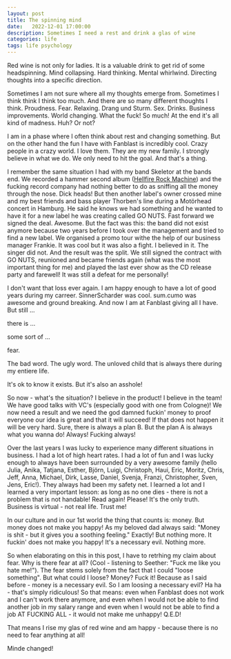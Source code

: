 ```yaml
---
layout: post
title: The spinning mind
date:   2022-12-01 17:00:00
description: Sometimes I need a rest and drink a glas of wine
categories: life
tags: life psychology 
---
```


Red wine is not only for ladies. It is a valuable drink to get rid of some headspinning. Mind collapsing. Hard thinking. Mental whirlwind. Directing thoughts into a specific direction.

Sometimes I am not sure where all my thoughts emerge from. Sometimes I think think I think too much. And there are so many different thoughts I think. Proudness. Fear. Relaxing. Drang und Sturm. Sex. Drinks. Business improvements. World changing. What the fuck! So much! At the end it's all kind of madness. Huh? Or not?

I am in a phase where I often think about rest and changing something. But on the other hand the fun I have with Fanblast is incredibly cool. Crazy people in a crazy world. I love them. They are my new family. I strongly believe in what we do. We only need to hit the goal. And that's a thing.

I remember the same situation I had with my band Skeletor at the bands end. We recorded a hammer second album ([Hellfire Rock Machine](https://soundcloud.com/andreas-wenk-1/sets/skeletor-hellfire-rock-machine)) and the fucking record company had nothing better to do as sniffing all the money through the nose. Dick heads! But then another label's owner crossed mine and my best friends and bass player Thorben's line during a Motörhead concert in Hamburg. He said he knows we had something and he wanted to have it for a new label he was creating called GO NUTS. Fast forward we signed the deal. Awesome. But the fact was this: the band did not exist anymore because two years before I took over the management and tried to find a new label. We organised a promo tour withe the help of our business manager Frankie. It was cool but it was also a fight. I believed in it. The singer did not. And the result was the split. We still signed the contract with GO NUTS, reunioned and became friends again (what was the most important thing for me) and played the last ever show as the CD release party and farewell! It was still a defeat for me personally!

I don't want that loss ever again. I am happy enough to have a lot of good years during my carreer. SinnerScharder was cool. sum.cumo was awesome and ground breaking. And now I am at Fanblast giving all I have. But still ...

there is ... 

some sort of ...

fear.

The bad word. The ugly word. The unloved child that is always there during my entiere life. 

It's ok to know it exists. But it's also an asshole! 

So now - what's the situation? I believe in the product! I believe in the team! We have good talks with VC's (especially good with one from Cologne)! We now need a result and we need the god damned fuckin' money to proof everyone our idea is great and that it will succeed! If that does not happen it will be very hard. Sure, there is always a plan B. But the plan A is always what you wanna do! Always! Fucking always!

Over the last years I was lucky to experience many different situations in business. I had a lot of high heart rates. I had a lot of fun and I was lucky enough to always have been surrounded by a very awesome family (hello Julia, Anika, Tatjana, Esther, Björn, Luigi, Christoph, Haui, Eric, Moritz, Chris, Jeff, Anna, Michael, Dirk, Lasse, Daniel, Svenja, Franzi, Christopher, Sven, Jens, Eric!). They always had been my safety net. I learned a lot and I learned a very important lesson: as long as no one dies - there is not a problem that is not handable! Read again! Please! It's the only truth. Business is virtual - not real life. Trust me!

In our culture and in our 1st world the thing that counts is: money. But money does not make you happy! As my beloved dad always said: "Money is shit - but it gives you a soothing feeling." Exactly! But nothing more. It fuckin' does not make you happy! It's a necessary evil. Nothing more. 

So when elaborating on this in this post, I have to retrhing my claim about fear. Why is there fear at all? (Cool - listening to Seether: "Fuck me like you hate me!"). The fear stems solely from the fact that I could "loose something". But what could I loose? Money? Fuck it! Because as I said before - money is a necessary evil. So I am loosing a necessary evil? Ha ha - that's simply ridiculous! So that means: even when Fanblast does not work and I can't work there anymore, and even when I would not be able to find another job in my salary range and even when I would not be able to find a job AT FUCKING ALL - it would not make me unhappy! Q.E.D!

That means I rise my glas of red wine and am happy - because there is no need to fear anything at all! 

Minde changed! 

